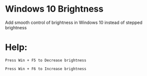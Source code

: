 Windows 10 Brightness
====
Add smooth control of brightness in Windows 10 instead of stepped brightness

Help:
===
	Press Win + F5 to Decrease brightness

	Press Win + F6 to Increase brightness